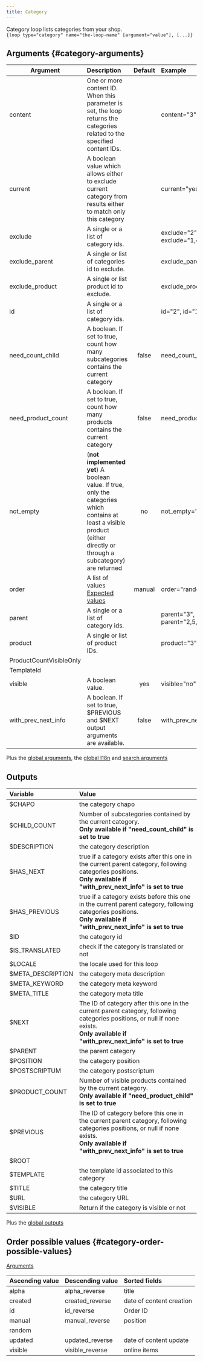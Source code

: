 ```yaml
---
title: Category
---
```


Category loop lists categories from your shop.  
`{loop type="category" name="the-loop-name" [argument="value"], [...]}`

## Arguments {#category-arguments}

| Argument | Description | Default | Example |
| ------------- |:-------------| :-------------: | :-------------|
| content                   | One or more content ID. When this parameter is set, the loop returns the categories related to the specified content IDs.                                                 |        | content="3" |
| current                   | A boolean value which allows either to exclude current category from results either to match only this category                                                           |        | current="yes" |
| exclude                   | A single or a list of category ids.                                                                                                                                       |        | exclude="2", exclude="1,4,7" |
| exclude_parent            | A single or list of categories id to exclude.                                                                                                                             |        | exclude_parent="12,22" |
| exclude_product           | A single or list product id to exclude.                                                                                                                                   |        |  exclude_product="3"   |
| id                        | A single or a list of category ids.                                                                                                                                       |        |   id="2", id="1,4,7"   |
| need_count_child          | A boolean. If set to true, count how many subcategories contains the current category                                                                                     | false  | need_count_child="yes" |
| need_product_count        | A boolean. If set to true, count how many products contains the current category                                                                                          | false  | need_product_count="yes" |
| not_empty                 | (**not implemented yet**) A boolean value. If true, only the categories which contains at least a visible product (either directly or through a subcategory) are returned | no     | not_empty="yes" |
| order                     | A list of values <br/> [Expected values](#category-order-possible-values)             | manual | order="random" |
| parent                    | A single or a list of category ids.                                                   |        | parent="3", parent="2,5,8"|
| product                   | A single or list of product IDs.                                                      |        | product="3"               |
| ProductCountVisibleOnly   |                                                                                       |        |                           |
| TemplateId                |                                                                                       |        |                           |
| visible                   | A boolean value. | yes | visible="no"                                                 |
| with_prev_next_info       | A boolean. If set to true, $PREVIOUS and $NEXT output arguments are available. | false | with_prev_next_info="yes" |

Plus the [global arguments](./global_arguments), the [global I18n](./global_arguments_I18n.md) and [search arguments](./search_arguments)

## Outputs

| Variable           | Value                                                                                                                                                                                        |
|:-------------------|:---------------------------------------------------------------------------------------------------------------------------------------------------------------------------------------------|
| $CHAPO             | the category chapo                                                                                                                                                                           |
| $CHILD_COUNT       | Number of subcategories contained by the current category.<br/> **Only available if "need_count_child" is set to true**                                                                      |
| $DESCRIPTION       | the category description                                                                                                                                                                     |
| $HAS_NEXT          | true if a category exists after this one in the current parent category, following categories positions.<br/> **Only available if "with_prev_next_info" is set to true**                     |
| $HAS_PREVIOUS      | true if a category exists before this one in the current parent category, following categories positions.<br/> **Only available if "with_prev_next_info" is set to true**                    |
| $ID                | the category id                                                                                                                                                                              |
| $IS_TRANSLATED     | check if the category is translated or not                                                                                                                                                   |
| $LOCALE            | the locale used for this loop                                                                                                                                                                |
| $META_DESCRIPTION  | the category meta description                                                                                                                                                                |
| $META_KEYWORD      | the category meta keyword                                                                                                                                                                    |
| $META_TITLE        | the category meta title                                                                                                                                                                      |
| $NEXT              | The ID of category after this one in the current parent category, following categories positions, or null if none exists.<br/> **Only available if "with_prev_next_info" is set to true**    |
| $PARENT            | the parent category                                                                                                                                                                          |
| $POSITION          | the category position                                                                                                                                                                        |
| $POSTSCRIPTUM      | the category postscriptum                                                                                                                                                                    |
| $PRODUCT_COUNT     | Number of visible products contained by the current category. <br/> **Only available if "need_product_child" is set to true**                                                                |
| $PREVIOUS          | The ID of category before this one in the current parent category, following categories positions, or null if none exists.<br/> **Only available if "with_prev_next_info" is set to true**   |
| $ROOT              |                                                                                                                                                                                              |
| $TEMPLATE          | the template id associated to this category                                                                                                                                                  |
| $TITLE             | the category title                                                                                                                                                                           |
| $URL               | the category URL                                                                                                                                                                             |
| $VISIBLE           | Return if the category is visible or not                                                                                                                                                     |

Plus the [global outputs](./global_outputs)

## Order possible values {#category-order-possible-values}

[Arguments](#category-arguments)

| Ascending value  | Descending value | Sorted fields            |
|------------------|------------------|:-------------------------|
| alpha            | alpha_reverse    | title                    |
| created          | created_reverse  | date of content creation |
| id               | id_reverse       | Order ID                 |
| manual           | manual_reverse   | position                 |
| random           |                  |                          |
| updated          | updated_reverse  | date of content update   |
| visible          | visible_reverse  | online items             |
